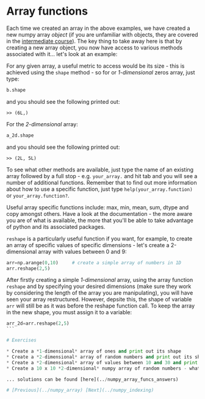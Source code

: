 ---
---

# Array functions

Each time we created an array in the above examples, we have created a new numpy array *object* (if you are unfamiliar with objects, they are covered in the [intermediate course](../../Intermediate_python/objects)). The key thing to take away here is that by creating a new array object, you now have access to various methods associated with it... let's look at an example:

For any given array, a useful metric to access would be its size - this is achieved using the ```shape``` method - so for or *1-dimensional* zeros array, just type:

```python
b.shape
```

and you should see the following printed out:

	>> (6L,)

For the *2-dimensional* array:

```python
a_2d.shape
```

and you should see the following printed out:

	>> (2L, 5L)

To see what other methods are available, just type the name of an existing array followed by a full stop - e.g. ```your_array.``` and hit tab and you will see a number of additional functions. Remember that to find out more information about how to use a specific function, just type ```help(your_array.function)``` or ```your_array.function?```. 

Useful array specific functions include: max, min, mean, sum, dtype and copy amongst others. Have a look at the documentation - the more aware you are of what is available, the more that you'll be able to take advantage of python and its associated packages.

```reshape``` is a particularly useful function if you want, for example, to create an array of specific values of specific dimensions - let's create a 2-dimensional array with values between 0 and 9:

```python
arr=np.arange(0,10)     # create a simple array of numbers in 1D
arr.reshape(2,5)         
```

After firstly creating a simple *1-dimensional* array, using the array function ```reshape``` and by specifying your desired dimensions (make sure they work by considering the length of the array you are manipulating), you will have seen your array restructured. However, depsite this, the shape of variable ```arr``` will still be as it was before the reshape function call. To keep the array in the new shape, you must assign it to a variable:

````python
arr_2d=arr.reshape(2,5) 
```

# Exercises

* Create a *1-dimensional* array of ones and print out its shape
* Create a *2-dimensional* array of random numbers and print out its shape
* Create a *2-dimensional* array of values between 10 and 30 and print out its shape
* Create a 10 x 10 *2-dimensional* numpy array of random numbers - what are the max, min and mean values of this array?

... solutions can be found [here](../numpy_array_funcs_answers)

# [Previous](../numpy_array) [Next](../numpy_indexing)